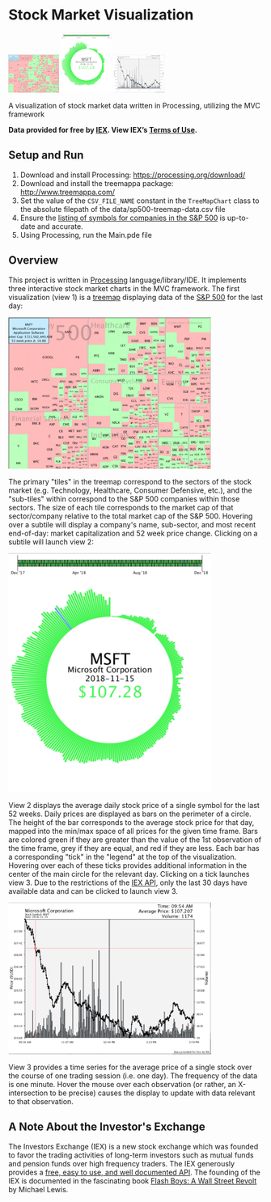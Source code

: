 # Stock Market Visualization
<p float="left">
  <img src="images/view1_treemap_small.png" width="100" />
  <img src="images/view2_radial_last_52_weeks_daily_close_timeseries_small.png" width="100" /> 
  <img src="images/view3_line_and_bar_day_timeseries_small.png" width="100" /> 
</p>


A visualization of stock market data written in Processing, utilizing the MVC framework

<strong>Data provided for free by <a href="https://iextrading.com/developer">IEX</a>. View IEX’s <a href="https://iextrading.com/api-exhibit-a/">Terms of Use</a>.</strong>

## Setup and Run

1. Download and install Processing: https://processing.org/download/  
2. Download and install the treemappa package:  http://www.treemappa.com/  
3. Set the value of the `CSV_FILE_NAME` constant in the `TreeMapChart` class to the absolute filepath of the data/sp500-treemap-data.csv file  
4. Ensure the <a href="Main/data/sp-500-symbols.txt">listing of symbols for companies in the S&P 500</a> is up-to-date and accurate.
4. Using Processing, run the Main.pde file  

## Overview

This project is written in <a href="https://processing.org/">Processing</a> language/library/IDE.  It implements three interactive stock market charts in the MVC framework.  The first visualization (view 1) is a <a href="https://en.wikipedia.org/wiki/Treemapping">treemap</a> displaying data of the <a href="https://en.wikipedia.org/wiki/S%26P_500_Index">S&P 500</a> for the last day:

<p float="left">
	<img src="images/view1_treemap_large.png" width="400" />
</p>

The primary "tiles" in the treemap correspond to the sectors of the stock market (e.g. Technology, Healthcare, Consumer Defensive, etc.), and the "sub-tiles" within correspond to the S&P 500 companies within those sectors.  The size of each tile corresponds to the market cap of that sector/company relative to the total market cap of the S&P 500.  Hovering over a subtile will display a company's name, sub-sector, and most recent end-of-day: market capitalization and 52 week price change.  Clicking on a subtile will launch view 2:

<p float="left">
	<img src="images/view2_radial_last_52_weeks_daily_close_timeseries_large.png" width="400" />
</p>

View 2 displays the average daily stock price of a single symbol for the last 52 weeks. Daily prices are displayed as bars on the perimeter of a circle.  The height of the bar corresponds to the average stock price for that day, mapped into the min/max space of all prices for the given time frame.  Bars are colored green if they are greater than the value of the 1st observation of the time frame, grey if they are equal, and red if they are less. Each bar has a corresponding "tick" in the "legend" at the top of the visualization. Hovering over each of these ticks provides additional information in the center of the main circle for the relevant day.  Clicking on a tick launches view 3.  Due to the restrictions of the <a href="https://iextrading.com/developer">IEX API</a>, only the last 30 days have available data and can be clicked to launch view 3.

<p float="left">
	<img src="images/view3_line_and_bar_day_timeseries_large.png" width="400" />
</p>

View 3 provides a time series for the average price of a single stock over the course of one trading session (i.e. one day).  The frequency of the data is one minute.  Hover the mouse over each observation (or rather, an X-intersection to be precise) causes the display to update with data relevant to that observation.

## A Note About the Investor's Exchange

The Investors Exchange (IEX) is a new stock exchange which was founded to favor the trading activities of  long-term investors such as mutual funds and pension funds over high frequency traders. The IEX generously provides a <a href="https://iextrading.com/developer/">free, easy to use, and well documented API</a>. The founding of the IEX is documented in the fascinating book <a href="https://www.amazon.com/Flash-Boys-Wall-Street-Revolt/dp/0393351599">Flash Boys: A Wall Street Revolt</a> by Michael Lewis.